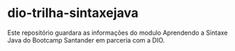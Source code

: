 # dio-trilha-sintaxejava
Este repositório guardara as informações do modulo Aprendendo a Sintaxe Java do Bootcamp Santander em parceria com a DIO.
